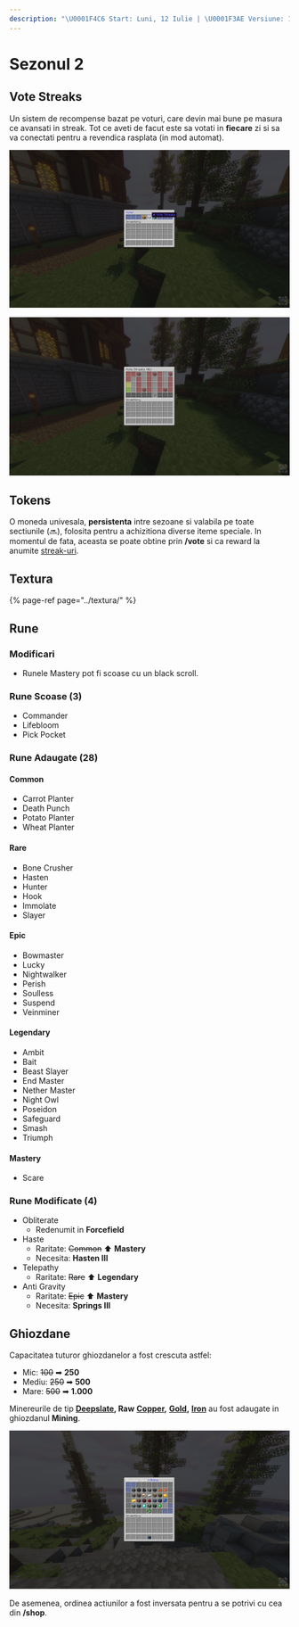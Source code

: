 ```yaml
---
description: "\U0001F4C6 Start: Luni, 12 Iulie | \U0001F3AE Versiune: 1.17+"
---
```


# Sezonul 2

## Vote Streaks

Un sistem de recompense bazat pe voturi, care devin mai bune pe masura ce avansati in streak. Tot ce aveti de facut este sa votati in **fiecare** zi si sa va conectati pentru a revendica rasplata \(in mod automat\).

![Folositi comanda /vote pentru a deschide meniul principal.](../../.gitbook/assets/vote.png)

![](../../.gitbook/assets/vote-streaks.png)

## Tokens

O moneda univesala, **persistenta** intre sezoane si valabila pe toate sectiunile \(🔜\), folosita pentru a achizitiona diverse iteme speciale. In momentul de fata, aceasta se poate obtine prin **/vote** si ca reward la anumite [streak-uri](https://wiki.royalsaga.net/survival.changelog/s2#vote-streaks).

## Textura

{% page-ref page="../textura/" %}

## Rune

### Modificari

* Runele Mastery pot fi scoase cu un black scroll.

### Rune Scoase \(3\) <a id="rune-scoase"></a>

* Commander
* Lifebloom
* Pick Pocket

### **Rune Adaugate \(28\)** <a id="rune-adaugate"></a>

#### **Common** <a id="rune-adaugate-common"></a>

* Carrot Planter
* Death Punch
* Potato Planter
* Wheat Planter

#### **Rare** <a id="rune-adaugate-rare"></a>

* Bone Crusher
* Hasten
* Hunter
* Hook
* Immolate
* Slayer

#### Epic <a id="rune-adaugate-epic"></a>

* Bowmaster
* Lucky
* Nightwalker
* Perish
* Soulless
* Suspend
* Veinminer

#### Legendary <a id="rune-adaugate-legendary"></a>

* Ambit
* Bait
* Beast Slayer
* End Master
* Nether Master
* Night Owl
* Poseidon
* Safeguard
* Smash
* Triumph

#### Mastery <a id="rune-adaugate-mastery"></a>

* Scare

### Rune Modificate \(4\)

* Obliterate
  * Redenumit in **Forcefield**
* Haste
  * Raritate: ~~Common~~ ⬆ **Mastery**
  * Necesita: **Hasten III**
* Telepathy
  * Raritate: ~~Rare~~ ⬆ **Legendary**
* Anti Gravity
  * Raritate: ~~Epic~~ ⬆ **Mastery**
  * Necesita: **Springs III**

## Ghiozdane

Capacitatea tuturor ghiozdanelor a fost crescuta astfel:

* Mic: ~~100~~ ➡ **250**
* Mediu: ~~250~~ ➡ **500**
* Mare: ~~500~~ ➡ **1.000**

Minereurile de tip [**Deepslate**](https://minecraft.fandom.com/wiki/Deepslate)**, Raw** [**Copper**](https://minecraft.fandom.com/wiki/Raw_Copper)**,** [**Gold**](https://minecraft.fandom.com/wiki/Raw_Gold)**,** [**Iron**](https://minecraft.fandom.com/wiki/Raw_Iron) au fost adaugate in ghiozdanul **Mining**.

![](../../.gitbook/assets/ghiozdane.png)

De asemenea, ordinea actiunilor a fost inversata pentru a se potrivi cu cea din **/shop**.

